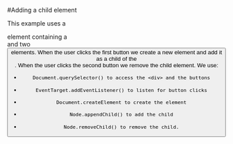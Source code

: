 #Adding a child element

This example uses a <div> element containing a <div> and two <button> elements. When the user clicks the first button we create a new element and add it as a child of the <div>. When the user clicks the second button we remove the child element. We use:

-     Document.querySelector() to access the <div> and the buttons
-     EventTarget.addEventListener() to listen for button clicks
-     Document.createElement to create the element
-     Node.appendChild() to add the child
-     Node.removeChild() to remove the child.
